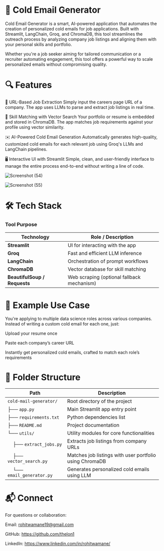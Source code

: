 # 🚀 Cold Email Generator

Cold Email Generator is a smart, AI-powered application that automates the creation of personalized cold emails for job applications. Built with Streamlit, LangChain, Groq, and ChromaDB, this tool streamlines the outreach process by analyzing company job listings and aligning them with your personal skills and portfolio.

Whether you're a job seeker aiming for tailored communication or a recruiter automating engagement, this tool offers a powerful way to scale personalized emails without compromising quality.

# 🔍 Features

🔗 URL-Based Job Extraction
Simply input the careers page URL of a company. The app uses LLMs to parse and extract job listings in real time.

🧠 Skill Matching with Vector Search
Your portfolio or resume is embedded and stored in ChromaDB. The app matches job requirements against your profile using vector similarity.

✉️ AI-Powered Cold Email Generation
Automatically generates high-quality, customized cold emails for each relevant job using Groq's LLMs and LangChain pipelines.

🖥️ Interactive UI with Streamlit
Simple, clean, and user-friendly interface to manage the entire process end-to-end without writing a line of code.

![Screenshot (54)](https://github.com/user-attachments/assets/9c91b887-8f07-4d07-be6d-eb44aac4c531)


![Screenshot (55)](https://github.com/user-attachments/assets/db1c637e-28f5-4731-bea1-8dac0e3da0aa)

# 🛠️ Tech Stack

### Tool	Purpose

| Technology              | Role / Description                                |
|-------------------------|---------------------------------------------------|
| **Streamlit**           | UI for interacting with the app                   |
| **Groq**                | Fast and efficient LLM inference                  |
| **LangChain**           | Orchestration of prompt workflows                 |
| **ChromaDB**            | Vector database for skill matching                |
| **BeautifulSoup / Requests** | Web scraping (optional fallback mechanism)   |

# 🧠 Example Use Case

You're applying to multiple data science roles across various companies.
Instead of writing a custom cold email for each one, just:

Upload your resume once

Paste each company’s career URL

Instantly get personalized cold emails, crafted to match each role’s requirements

# 📁 Folder Structure

| Path                         | Description                                                   |
|------------------------------|---------------------------------------------------------------|
| `cold-mail-generator/`       | Root directory of the project                                 |
| ├── `app.py`                 | Main Streamlit app entry point                               |
| ├── `requirements.txt`       | Python dependencies list                                     |
| ├── `README.md`              | Project documentation                                        |
| └── `utils/`                 | Utility modules for core functionalities                     |
| &nbsp;&nbsp;&nbsp;&nbsp;├── `extract_jobs.py`     | Extracts job listings from company URLs              |
| &nbsp;&nbsp;&nbsp;&nbsp;├── `vector_search.py`    | Matches job listings with user portfolio using ChromaDB |
| &nbsp;&nbsp;&nbsp;&nbsp;└── `email_generator.py`  | Generates personalized cold emails using LLM         |


# 📬 Connect

For questions or collaboration:

Email: rohitwamane19@gmail.com

GitHub: https://github.com/thelon1

LinkedIn: https://www.linkedin.com/in/rohitwamane/




